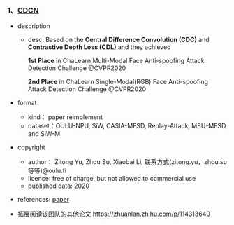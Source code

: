### 1、[CDCN](https://github.com/ZitongYu/CDCN)

- description

    - desc:  Based on the **Central Difference Convolution (CDC)** and **Contrastive Depth Loss (CDL)** and they achieved

        **1st Place** in ChaLearn Multi-Modal Face Anti-spoofing Attack Detection Challenge @CVPR2020

        **2nd Place** in ChaLearn Single-Modal(RGB) Face Anti-spoofing Attack Detection Challenge @CVPR2020

- format

    - kind： paper reimplement
    - dataset：OULU-NPU, SiW, CASIA-MFSD, Replay-Attack, MSU-MFSD and SiW-M

- copyright

    - author： Zitong Yu, Zhou Su, Xiaobai Li, 联系方式(zitong.yu，zhou.su等等)@oulu.fi
    - licence: free of charge, but not allowed to commercial use
    - published data: 2020

- references: [paper](https://arxiv.org/pdf/2003.04092v1.pdf)

- 拓展阅读该团队的其他论文 https://zhuanlan.zhihu.com/p/114313640